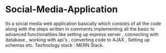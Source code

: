 # Social-Media-Application
Its a social media web application basically which consists of all the code along with the steps written in comments implementing all the basic to advanced functionalities like setting up express server , connecting with database , working with api's , converting code to AJAX , Setting up schemas etc. Technology stack : MERN Stack.
